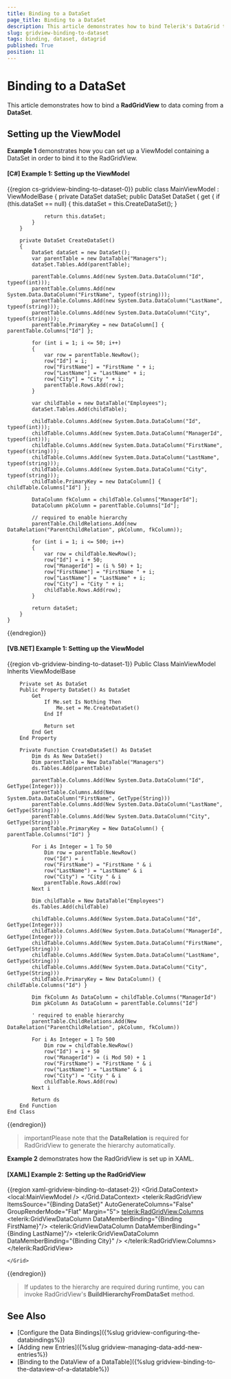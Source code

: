 ```yaml
---
title: Binding to a DataSet
page_title: Binding to a DataSet
description: This article demonstrates how to bind Telerik's DataGrid to a DataSet.
slug: gridview-binding-to-dataset
tags: binding, dataset, datagrid
published: True
position: 11
---
```


# Binding to a DataSet

This article demonstrates how to bind a __RadGridView__ to data coming from a **DataSet**.

## Setting up the ViewModel

__Example 1__ demonstrates how you can set up a ViewModel containing a DataSet in order to bind it to the RadGridView.

#### __[C#] Example 1: Setting up the ViewModel__

{{region cs-gridview-binding-to-dataset-0}}
	public class MainViewModel : ViewModelBase
    {
        private DataSet dataSet;
        public DataSet DataSet
        {
            get
            {
                if (this.dataSet == null)
                {
                    this.dataSet = this.CreateDataSet();
                }

                return this.dataSet;
            }
        }

        private DataSet CreateDataSet()
        {
            DataSet dataSet = new DataSet();
            var parentTable = new DataTable("Managers");
            dataSet.Tables.Add(parentTable);

            parentTable.Columns.Add(new System.Data.DataColumn("Id", typeof(int)));
            parentTable.Columns.Add(new System.Data.DataColumn("FirstName", typeof(string)));
            parentTable.Columns.Add(new System.Data.DataColumn("LastName", typeof(string)));
            parentTable.Columns.Add(new System.Data.DataColumn("City", typeof(string)));
            parentTable.PrimaryKey = new DataColumn[] { parentTable.Columns["Id"] };

            for (int i = 1; i <= 50; i++)
            {
                var row = parentTable.NewRow();
                row["Id"] = i;
                row["FirstName"] = "FirstName " + i;
                row["LastName"] = "LastName" + i;
                row["City"] = "City " + i;
                parentTable.Rows.Add(row);
            }

            var childTable = new DataTable("Employees");
            dataSet.Tables.Add(childTable);

            childTable.Columns.Add(new System.Data.DataColumn("Id", typeof(int)));
            childTable.Columns.Add(new System.Data.DataColumn("ManagerId", typeof(int)));
            childTable.Columns.Add(new System.Data.DataColumn("FirstName", typeof(string)));
            childTable.Columns.Add(new System.Data.DataColumn("LastName", typeof(string)));
            childTable.Columns.Add(new System.Data.DataColumn("City", typeof(string)));
            childTable.PrimaryKey = new DataColumn[] { childTable.Columns["Id"] };

            DataColumn fkColumn = childTable.Columns["ManagerId"];
            DataColumn pkColumn = parentTable.Columns["Id"];

            // required to enable hierarchy
            parentTable.ChildRelations.Add(new DataRelation("ParentChildRelation", pkColumn, fkColumn));

            for (int i = 1; i <= 500; i++)
            {
                var row = childTable.NewRow();
                row["Id"] = i + 50;
                row["ManagerId"] = (i % 50) + 1;
                row["FirstName"] = "FirstName " + i;
                row["LastName"] = "LastName" + i;
                row["City"] = "City " + i;
                childTable.Rows.Add(row);
            }

            return dataSet;
        }
    }
{{endregion}}

#### __[VB.NET] Example 1: Setting up the ViewModel__

{{region vb-gridview-binding-to-dataset-1}}
    Public Class MainViewModel
	Inherits ViewModelBase

		Private set As DataSet
		Public Property DataSet() As DataSet
			Get
				If Me.set Is Nothing Then
					Me.set = Me.CreateDataSet()
				End If

				Return set
			End Get
		End Property

		Private Function CreateDataSet() As DataSet
			Dim ds As New DataSet()
			Dim parentTable = New DataTable("Managers")
			ds.Tables.Add(parentTable)

			parentTable.Columns.Add(New System.Data.DataColumn("Id", GetType(Integer)))
			parentTable.Columns.Add(New System.Data.DataColumn("FirstName", GetType(String)))
			parentTable.Columns.Add(New System.Data.DataColumn("LastName", GetType(String)))
			parentTable.Columns.Add(New System.Data.DataColumn("City", GetType(String)))
			parentTable.PrimaryKey = New DataColumn() { parentTable.Columns("Id") }

			For i As Integer = 1 To 50
				Dim row = parentTable.NewRow()
				row("Id") = i
				row("FirstName") = "FirstName " & i
				row("LastName") = "LastName" & i
				row("City") = "City " & i
				parentTable.Rows.Add(row)
			Next i

			Dim childTable = New DataTable("Employees")
			ds.Tables.Add(childTable)

			childTable.Columns.Add(New System.Data.DataColumn("Id", GetType(Integer)))
			childTable.Columns.Add(New System.Data.DataColumn("ManagerId", GetType(Integer)))
			childTable.Columns.Add(New System.Data.DataColumn("FirstName", GetType(String)))
			childTable.Columns.Add(New System.Data.DataColumn("LastName", GetType(String)))
			childTable.Columns.Add(New System.Data.DataColumn("City", GetType(String)))
			childTable.PrimaryKey = New DataColumn() { childTable.Columns("Id") }

			Dim fkColumn As DataColumn = childTable.Columns("ManagerId")
			Dim pkColumn As DataColumn = parentTable.Columns("Id")

			' required to enable hierarchy
			parentTable.ChildRelations.Add(New DataRelation("ParentChildRelation", pkColumn, fkColumn))

			For i As Integer = 1 To 500
				Dim row = childTable.NewRow()
				row("Id") = i + 50
				row("ManagerId") = (i Mod 50) + 1
				row("FirstName") = "FirstName " & i
				row("LastName") = "LastName" & i
				row("City") = "City " & i
				childTable.Rows.Add(row)
			Next i

			Return ds
		End Function
    End Class
{{endregion}}

>importantPlease note that the **DataRelation** is required for RadGridView to generate the hierarchy automatically.

__Example 2__ demonstrates how the RadGridView is set up in XAML.

#### __[XAML] Example 2: Setting up the RadGridView__

{{region xaml-gridview-binding-to-dataset-2}}
	<Grid>
        <Grid.DataContext>
            <!-- The namespace "local" refers to the namespace where the MainViewModel class is defined-->
            <local:MainViewModel />
        </Grid.DataContext>
        <telerik:RadGridView ItemsSource="{Binding DataSet}"
                             AutoGenerateColumns="False"
                             GroupRenderMode="Flat"
                             Margin="5">
            <telerik:RadGridView.Columns>
                <telerik:GridViewDataColumn DataMemberBinding="{Binding FirstName}"/>
				<telerik:GridViewDataColumn DataMemberBinding="{Binding LastName}"/>
				<telerik:GridViewDataColumn DataMemberBinding="{Binding City}" />
			</telerik:RadGridView.Columns>
		</telerik:RadGridView>
		
	</Grid>
{{endregion}}

>If updates to the hierarchy are required during runtime, you can invoke RadGridView's **BuildHierarchyFromDataSet** method.

## See Also

* [Configure the Data Bindings]({%slug gridview-configuring-the-databindings%})
* [Adding new Entries]({%slug gridview-managing-data-add-new-entries%})
* [Binding to the DataView of a DataTable]({%slug gridview-binding-to-the-dataview-of-a-datatable%})